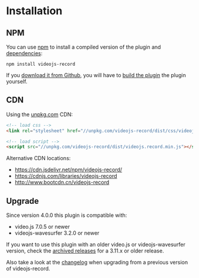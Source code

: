 # Installation

## NPM

You can use [npm](https://www.npmjs.org) to install a compiled version of the plugin
and [dependencies](dependencies.md):

```console
npm install videojs-record
```

If you [download it from Github](https://github.com/collab-project/videojs-record/releases),
you will have to [build the plugin](development.md) the plugin yourself.

## CDN

Using the [unpkg.com](https://unpkg.com) CDN:

```html
<!-- load css -->
<link rel="stylesheet" href="//unpkg.com/videojs-record/dist/css/videojs.record.min.css">

<!-- load script -->
<script src="//unpkg.com/videojs-record/dist/videojs.record.min.js"></script>
```

Alternative CDN locations:

- https://cdn.jsdelivr.net/npm/videojs-record/
- https://cdnjs.com/libraries/videojs-record
- http://www.bootcdn.cn/videojs-record

## Upgrade

Since version 4.0.0 this plugin is compatible with:

- video.js 7.0.5 or newer
- videojs-wavesurfer 3.2.0 or newer

If you want to use this plugin with an older video.js or videojs-wavesurfer version,
check the [archived releases](https://github.com/collab-project/videojs-record/releases)
for a 3.11.x or older release.

Also take a look at the [changelog](changelog.md) when upgrading from a previous
version of videojs-record.
